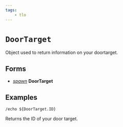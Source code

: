 ```yaml
---
tags:
    - tlo
---
```

# `DoorTarget`

Object used to return information on your doortarget.

## Forms

* [_spawn_](../data-types/datatype-spawn.md) **DoorTarget**

## Examples

```text
/echo ${DoorTarget.ID}
```

Returns the ID of your door target.
